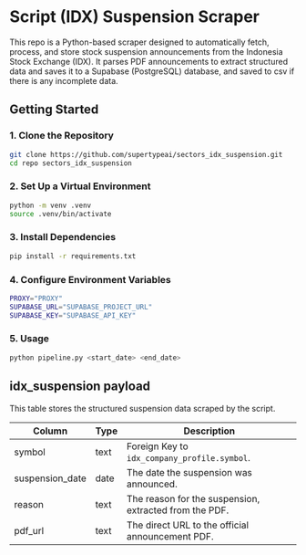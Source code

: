 # Script (IDX) Suspension Scraper

This repo is a Python-based scraper designed to automatically fetch, process, and store stock suspension announcements from the Indonesia Stock Exchange (IDX). It parses PDF announcements to extract structured data and saves it to a Supabase (PostgreSQL) database, and saved to csv if there is any incomplete data.

## Getting Started

### 1. Clone the Repository

```bash
git clone https://github.com/supertypeai/sectors_idx_suspension.git
cd repo sectors_idx_suspension
```

### 2. Set Up a Virtual Environment

```bash
python -m venv .venv
source .venv/bin/activate
```

### 3. Install Dependencies

```bash
pip install -r requirements.txt
```

### 4. Configure Environment Variables

```bash
PROXY="PROXY"
SUPABASE_URL="SUPABASE_PROJECT_URL"
SUPABASE_KEY="SUPABASE_API_KEY"
```

### 5. Usage
```bash
python pipeline.py <start_date> <end_date>
```

## idx_suspension payload

This table stores the structured suspension data scraped by the script.

| Column          | Type | Description                                          |
|-----------------|------|------------------------------------------------------|
| symbol          | text | Foreign Key to `idx_company_profile.symbol`.         |
| suspension_date | date | The date the suspension was announced.               |
| reason          | text | The reason for the suspension, extracted from the PDF. |
| pdf_url         | text | The direct URL to the official announcement PDF.     |
